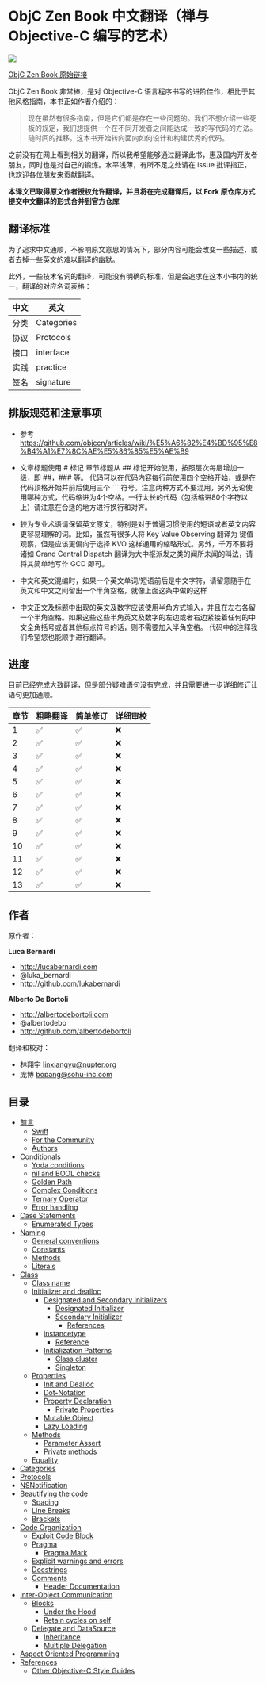 # ObjC Zen Book 中文翻译（禅与 Objective-C 编写的艺术）


![](./images/zen-logo-thumb.png)

[ObjC Zen Book 原始链接](https://github.com/objc-zen/objc-zen-book)


ObjC Zen Book 非常棒，是对 Objective-C 语言程序书写的进阶佳作，相比于其他风格指南，本书正如作者介绍的：

> 现在虽然有很多指南，但是它们都是存在一些问题的。我们不想介绍一些死板的规定，我们想提供一个在不同开发者之间能达成一致的写代码的方法。随时间的推移，这本书开始转向面向如何设计和构建优秀的代码。

之前没有在网上看到相关的翻译，所以我希望能够通过翻译此书，惠及国内开发者朋友，同时也是对自己的锻炼。水平浅薄，有所不足之处请在 issue 批评指正，也欢迎各位朋友来贡献翻译。

**本译文已取得原文作者授权允许翻译，并且将在完成翻译后，以 Fork 原仓库方式提交中文翻译的形式合并到官方仓库**

## 翻译标准

为了追求中文通顺，不影响原文意思的情况下，部分内容可能会改变一些描述，或者去掉一些英文的难以翻译的幽默。

此外，一些技术名词的翻译，可能没有明确的标准，但是会追求在这本小书内的统一，翻译的对应名词表格：

|中文  | 英文 |
| ----- | --------|
|分类 | Categories |
|协议 | Protocols |
|接口 | interface |
|实践 | practice |
|签名 | signature |


##  排版规范和注意事项

- 参考 <https://github.com/objccn/articles/wiki/%E5%A6%82%E4%BD%95%E8%B4%A1%E7%8C%AE%E5%86%85%E5%AE%B9>

- 文章标题使用 \# 标记
章节标题从 \#\# 标记开始使用，按照层次每层增加一级，即 \#\#，\#\#\# 等。
代码可以在代码内容每行前使用四个空格开始，或是在代码顶格开始并前后使用三个 \`\`\` 符号。注意两种方式不要混用，另外无论使用哪种方式，代码缩进为4个空格。一行太长的代码（包括缩进80个字符以上）请注意在合适的地方进行换行和对齐。

- 较为专业术语请保留英文原文，特别是对于普遍习惯使用的短语或者英文内容更容易理解的词。比如，虽然有很多人将 Key Value Observing 翻译为 键值观察，但是应该更偏向于选择 KVO 这样通用的缩略形式。另外，千万不要将诸如 Grand Central Dispatch 翻译为大中枢派发之类的闻所未闻的叫法，请将其简单地写作 GCD 即可。

- 中文和英文混编时，如果一个英文单词/短语前后是中文字符，请留意随手在英文和中文之间留出一个半角空格，就像上面这条中做的这样

- 中文正文及标题中出现的英文及数字应该使用半角方式输入，并且在左右各留一个半角空格。如果这些这些半角英文及数字的左边或者右边紧接着任何的中文全角括号或者其他标点符号的话，则不需要加入半角空格。
代码中的注释我们希望您也能顺手进行翻译。


## 进度

目前已经完成大致翻译，但是部分疑难语句没有完成，并且需要进一步详细修订让语句更加通顺。



|章节  | 粗略翻译 | 简单修订 | 详细审校|
| ----- | --------| --- | ---- |
|1  | ✅| ✅ | ❌|
|2  | ✅| ✅ | ❌|
|3  | ✅| ✅ | ❌|
|4  | ✅| ✅ | ❌|
|5  | ✅| ✅ | ❌|
|6  | ✅| ✅ | ❌|
|7  | ✅| ✅ | ❌|
|8  | ✅| ✅ | ❌|
|9  | ✅| ✅ | ❌|
|10 | ✅| ✅ | ❌|
|11 | ✅| ✅ | ❌|
|12 | ✅| ✅ | ❌|
|13 | ✅| ✅ | ❌|



## 作者

原作者：

**Luca Bernardi**

- http://lucabernardi.com
- @luka_bernardi
- http://github.com/lukabernardi

**Alberto De Bortoli**

- http://albertodebortoli.com
- @albertodebo
- http://github.com/albertodebortoli

翻译和校对：

- 林翔宇 linxiangyu@nupter.org
- 庞博 bopang@sohu-inc.com

## 目录

* [前言](./translation/1-1-前言.md#preface)
  * [Swift](#swift)
  * [For the Community](#for-the-community)
  * [Authors](#authors)
* [Conditionals](#conditionals)
  * [Yoda conditions](#yoda-conditions)
  * [nil and BOOL checks](#nil-and-bool-checks)
  * [Golden Path](#golden-path)
  * [Complex Conditions](#complex-conditions)
  * [Ternary Operator](#ternary-operator)
  * [Error handling](#error-handling)
* [Case Statements](#case-statements)
    * [Enumerated Types](#enumerated-types)
* [Naming](#naming)
  * [General conventions](#general-conventions)
  * [Constants](#constants)
  * [Methods](#methods)
  * [Literals](#literals)
* [Class](#class)
  * [Class name](#class-name)
  * [Initializer and dealloc](#initializer-and-dealloc)
    * [Designated and Secondary Initializers](#designated-and-secondary-initializers)
      * [Designated Initializer](#designated-initializer)
      * [Secondary Initializer](#secondary-initializer)
        * [References](#references)
    * [instancetype](#instancetype)
        * [Reference](#reference)
    * [Initialization Patterns](#initialization-patterns)
      * [Class cluster](#class-cluster)
      * [Singleton](#singleton)
  * [Properties](#properties)
      * [Init and Dealloc](#init-and-dealloc)
      * [Dot-Notation](#dot-notation)
    * [Property Declaration](#property-declaration)
      * [Private Properties](#private-properties)
    * [Mutable Object](#mutable-object)
    * [Lazy Loading](#lazy-loading)
  * [Methods](#methods)
    * [Parameter Assert](#parameter-assert)
    * [Private methods](#private-methods)
  * [Equality](#equality)
* [Categories](#categories)
* [Protocols](#protocols)
* [NSNotification](#nsnotification)
* [Beautifying the code](#beautifying-the-code)
    * [Spacing](#spacing)
    * [Line Breaks](#line-breaks)
    * [Brackets](#brackets)
* [Code Organization](#code-organization)
  * [Exploit Code Block](#exploit-code-block)
  * [Pragma](#pragma)
    * [Pragma Mark](#pragma-mark)
  * [Explicit warnings and errors](#explicit-warnings-and-errors)
  * [Docstrings](#docstrings)
  * [Comments](#comments)
    * [Header Documentation](#header-documentation)
* [Inter-Object Communication](#inter-object-communication)
  * [Blocks](#blocks)
    * [Under the Hood](#under-the-hood)
    * [Retain cycles on self](#retain-cycles-on-self)
  * [Delegate and DataSource](#delegate-and-datasource)
    * [Inheritance](#inheritance)
    * [Multiple Delegation](#multiple-delegation)
* [Aspect Oriented Programming](#aspect-oriented-programming)
* [References](#references)
    * [Other Objective-C Style Guides](#other-objective-c-style-guides)



